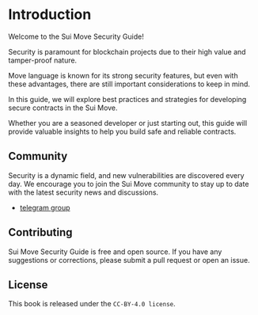 # Introduction

Welcome to the Sui Move Security Guide!

Security is paramount for blockchain projects due to their high value and tamper-proof nature.

Move language is known for its strong security features, but even with these advantages,
there are still important considerations to keep in mind.

In this guide, we will explore best practices and strategies for developing secure contracts in the Sui Move.

Whether you are a seasoned developer or just starting out, this guide will provide valuable insights to help
you build safe and reliable contracts.

## Community

Security is a dynamic field, and new vulnerabilities are discovered every day.
We encourage you to join the Sui Move community to stay up to date with the latest security news and discussions.

- [telegram group](https://t.me/+p_WyO_CF32MzYTQ1)

## Contributing

Sui Move Security Guide is free and open source.
If you have any suggestions or corrections, please submit a pull request or open an issue.

## License
This book is released under the `CC-BY-4.0 license`.
